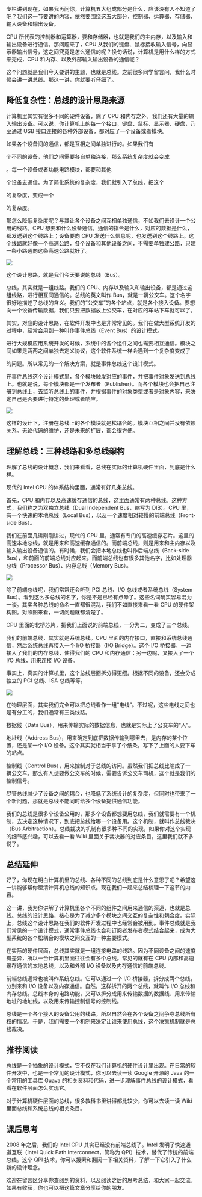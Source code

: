 专栏讲到现在，如果我再问你，计算机五大组成部分是什么，应该没有人不知道了吧？我们这一节要讲的内容，依然要围绕这五大部分，控制器、运算器、存储器、输入设备和输出设备。

CPU 所代表的控制器和运算器，要和存储器，也就是我们的主内存，以及输入和输出设备进行通信。那问题来了，CPU 从我们的键盘、鼠标接收输入信号，向显示器输出信号，这之间究竟是怎么通信的呢？换句话说，计算机是用什么样的方式来完成，CPU 和内存、以及外部输入输出设备的通信呢？

这个问题就是我们今天要讲的主题，也就是总线。之前很多同学留言问，我什么时候会讲一讲总线。那这一讲，你就要听仔细了。

## 降低复杂性：总线的设计思路来源

计算机里其实有很多不同的硬件设备，除了 CPU 和内存之外，我们还有大量的输入输出设备。可以说，你计算机上的每一个接口，键盘、鼠标、显示器、硬盘，乃至通过 USB 接口连接的各种外部设备，都对应了一个设备或者模块。

如果各个设备间的通信，都是互相之间单独进行的。如果我们有 

个不同的设备，他们之间需要各自单独连接，那么系统复杂度就会变成 

。每一个设备或者功能电路模块，都要和其他 

个设备去通信。为了简化系统的复杂度，我们就引入了总线，把这个 

的复杂度，变成一个 

的复杂度。

那怎么降低复杂度呢？与其让各个设备之间互相单独通信，不如我们去设计一个公用的线路。CPU 想要和什么设备通信，通信的指令是什么，对应的数据是什么，都发送到这个线路上；设备要向 CPU 发送什么信息呢，也发送到这个线路上。这个线路就好像一个高速公路，各个设备和其他设备之间，不需要单独建公路，只建一条小路通向这条高速公路就好了。

![](https://static001.geekbang.org/resource/image/af/58/afdf06aeb84a92a9dfe5e9d2299e6958.jpeg?wh=2257*3586)

这个设计思路，就是我们今天要说的总线（Bus）。

总线，其实就是一组线路。我们的 CPU、内存以及输入和输出设备，都是通过这组线路，进行相互间通信的。总线的英文叫作 Bus，就是一辆公交车。这个名字很好地描述了总线的含义。我们的“公交车”的各个站点，就是各个接入设备。要想向一个设备传输数据，我们只要把数据放上公交车，在对应的车站下车就可以了。

其实，对应的设计思路，在软件开发中也是非常常见的。我们在做大型系统开发的过程中，经常会用到一种叫作事件总线（Event Bus）的设计模式。

进行大规模应用系统开发的时候，系统中的各个组件之间也需要相互通信。模块之间如果是两两之间单独去定义协议，这个软件系统一样会遇到一个复杂度变成了 

的问题。所以常见的一个解决方案，就是事件总线这个设计模式。

在事件总线这个设计模式里，各个模块触发对应的事件，并把事件对象发送到总线上。也就是说，每个模块都是一个发布者（Publisher）。而各个模块也会把自己注册到总线上，去监听总线上的事件，并根据事件的对象类型或者是对象内容，来决定自己是否要进行特定的处理或者响应。

![](https://static001.geekbang.org/resource/image/1c/53/1c6002fabbb80407a34afec76cdb5f53.jpeg?wh=1966*826)

这样的设计下，注册在总线上的各个模块就是松耦合的。模块互相之间并没有依赖关系。无论代码的维护，还是未来的扩展，都会很方便。

## 理解总线：三种线路和多总线架构

理解了总线的设计概念，我们来看看，总线在实际的计算机硬件里面，到底是什么样。

现代的 Intel CPU 的体系结构里面，通常有好几条总线。

首先，CPU 和内存以及高速缓存通信的总线，这里面通常有两种总线。这种方式，我们称之为双独立总线（Dual Independent Bus，缩写为 DIB）。CPU 里，有一个快速的本地总线（Local Bus），以及一个速度相对较慢的前端总线（Front-side Bus）。

我们在前面几讲刚刚讲过，现代的 CPU 里，通常有专门的高速缓存芯片。这里的高速本地总线，就是用来和高速缓存通信的。而前端总线，则是用来和主内存以及输入输出设备通信的。有时候，我们会把本地总线也叫作后端总线（Back-side Bus），和前面的前端总线对应起来。而前端总线也有很多其他名字，比如处理器总线（Processor Bus）、内存总线（Memory Bus）。

![](https://static001.geekbang.org/resource/image/4d/f9/4ddbb489ceaac5e7a2c8491178db1cf9.jpeg?wh=2170*1372)

除了前端总线呢，我们常常还会听到 PCI 总线、I/O 总线或者系统总线（System Bus）。看到这么多总线的名字，你是不是已经有点晕了。这些名词确实容易混为一谈。其实各种总线的命名一直都很混乱，我们不如直接来看一看 CPU 的硬件架构图。对照图来看，一切问题就都清楚了。

CPU 里面的北桥芯片，把我们上面说的前端总线，一分为二，变成了三个总线。

我们的前端总线，其实就是系统总线。CPU 里面的内存接口，直接和系统总线通信，然后系统总线再接入一个 I/O 桥接器（I/O Bridge）。这个 I/O 桥接器，一边接入了我们的内存总线，使得我们的 CPU 和内存通信；另一边呢，又接入了一个 I/O 总线，用来连接 I/O 设备。

事实上，真实的计算机里，这个总线层面拆分得更细。根据不同的设备，还会分成独立的 PCI 总线、ISA 总线等等。

![](https://static001.geekbang.org/resource/image/f5/66/f58610f211422d71ff50eeeeb729d166.jpeg?wh=1846*1390)

在物理层面，其实我们完全可以把总线看作一组“电线”。不过呢，这些电线之间也是有分工的，我们通常有三类线路。

数据线（Data Bus），用来传输实际的数据信息，也就是实际上了公交车的“人”。

地址线（Address Bus），用来确定到底把数据传输到哪里去，是内存的某个位置，还是某一个 I/O 设备。这个其实就相当于拿了个纸条，写下了上面的人要下车的站点。

控制线（Control Bus），用来控制对于总线的访问。虽然我们把总线比喻成了一辆公交车。那么有人想要做公交车的时候，需要告诉公交车司机，这个就是我们的控制信号。

尽管总线减少了设备之间的耦合，也降低了系统设计的复杂度，但同时也带来了一个新问题，那就是总线不能同时给多个设备提供通信功能。

我们的总线是很多个设备公用的，那多个设备都想要用总线，我们就需要有一个机制，去决定这种情况下，到底把总线给哪一个设备用。这个机制，就叫作总线裁决（Bus Arbitraction）。总线裁决的机制有很多种不同的实现，如果你对这个实现的细节感兴趣，可以去看一看 Wiki 里面关于裁决器的对应条目，这里我们就不多说了。

## 总结延伸

好了，你现在明白计算机里的总线、各种不同的总线到底是什么意思了吧？希望这一讲能够帮你厘清计算机总线的知识点。现在我们一起来总结梳理一下这节的内容。

这一讲，我为你讲解了计算机里各个不同的组件之间用来通信的渠道，也就是总线。总线的设计思路，核心是为了减少多个模块之间交互的复杂性和耦合度。实际上，总线这个设计思路在我们的软件开发过程中也经常会被用到。事件总线就是我们常见的一个设计模式，通常事件总线也会和订阅者发布者模式结合起来，成为大型系统的各个松耦合的模块之间交互的一种主要模式。

在实际的硬件层面，总线其实就是一组连接电路的线路。因为不同设备之间的速度有差异，所以一台计算机里面往往会有多个总线。常见的就有在 CPU 内部和高速缓存通信的本地总线，以及和外部 I/O 设备以及内存通信的前端总线。

前端总线通常也被叫作系统总线。它可以通过一个 I/O 桥接器，拆分成两个总线，分别来和 I/O 设备以及内存通信。自然，这样拆开的两个总线，就叫作 I/O 总线和内存总线。总线本身的电路功能，又可以拆分成用来传输数据的数据线、用来传输地址的地址线，以及用来传输控制信号的控制线。

总线是一个各个接入的设备公用的线路，所以自然会在各个设备之间争夺总线所有权的情况。于是，我们需要一个机制来决定让谁来使用总线，这个决策机制就是总线裁决。

## 推荐阅读

总线是一个抽象的设计模式，它不仅在我们计算机的硬件设计里出现。在日常的软件开发中，也是一个常见的设计模式，你可以去读一读 Google 开源的 Java 的一个常用的工具库 Guava 的相关资料和代码，进一步理解事件总线的设计模式，看看在软件层面怎么实现它。

对于计算机硬件层面的总线，很多教科书里讲得都比较少，你可以去读一读 Wiki 里面总线和系统总线的相关条目。

## 课后思考

2008 年之后，我们的 Intel CPU 其实已经没有前端总线了。Intel 发明了快速通道互联（Intel Quick Path Interconnect，简称为 QPI）技术，替代了传统的前端总线。这个 QPI 技术，你可以搜索和翻阅一下相关资料，了解一下它引入了什么新的设计理念。

欢迎在留言区分享你查阅到的资料，以及阅读之后的思考总结，和大家一起交流。如果有收获，你也可以把这篇文章分享给你的朋友。
